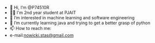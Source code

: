 - 👋 Hi, I’m @P74510R
- 👨‍🎓 I'm 2nd year student at PJAIT
- 👀 I’m interested in machine learning and software engineering
- 🌱 I’m currently learning java and trying to get a better grasp of python
- 📫 How to reach me:
- e-mail:nowicki.stas@gmail.com

